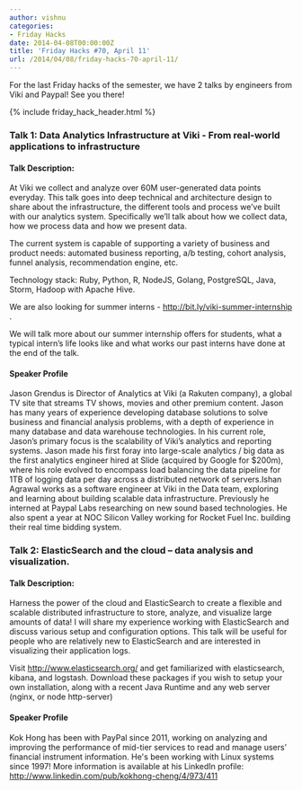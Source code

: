 ```yaml
---
author: vishnu
categories:
- Friday Hacks
date: 2014-04-08T00:00:00Z
title: 'Friday Hacks #70, April 11'
url: /2014/04/08/friday-hacks-70-april-11/
---
```


For the last Friday hacks of the semester, we have 2 talks by engineers from Viki and Paypal! See you there!

{% include friday_hack_header.html %}

### Talk 1: Data Analytics Infrastructure at Viki - From real-world applications to infrastructure

#### Talk Description:

At Viki we collect and analyze over 60M user-generated data points everyday. This talk goes into deep technical and architecture design to share about the infrastructure, the different tools and process we’ve built with our analytics system. Specifically we’ll talk about how we collect data, how we process data and how we present data.

The current system is capable of supporting a variety of business and product needs: automated business reporting, a/b testing, cohort analysis, funnel analysis, recommendation engine, etc.

Technology stack: Ruby, Python, R, NodeJS, Golang, PostgreSQL, Java, Storm, Hadoop with Apache Hive.

We are also looking for summer interns - http://bit.ly/viki-summer-internship .

We will talk more about our summer internship offers for students, what a typical intern’s life looks like and what works our past interns have done at the end of the talk.

#### Speaker Profile

Jason Grendus is Director of Analytics at Viki (a Rakuten company), a global TV site that streams TV shows, movies and other premium content. Jason has many years of experience developing database solutions to solve business and financial analysis problems, with a depth of experience in many database and data warehouse technologies. In his current role, Jason’s primary focus is the scalability of Viki’s analytics and reporting systems. Jason made his first foray into large-scale analytics / big data as the first analytics engineer hired at Slide (acquired by Google for $200m), where his role evolved to encompass load balancing the data pipeline for 1TB of logging data per day across a distributed network of servers.Ishan Agrawal works as a software engineer at Viki in the Data team, exploring and learning about building scalable data infrastructure. Previously he interned at Paypal Labs researching on new sound based technologies. He also spent a year at NOC Silicon Valley working for Rocket Fuel Inc. building their real time bidding system.

### Talk 2: ElasticSearch and the cloud – data analysis and visualization.

#### Talk Description:

Harness the power of the cloud and ElasticSearch to create a flexible and scalable distributed infrastructure to store, analyze, and visualize large amounts of data! I will share my experience working with ElasticSearch and discuss various setup and configuration options. This talk will be useful for people who are relatively new to ElasticSearch and are interested in visualizing their application logs.

Visit http://www.elasticsearch.org/ and get familiarized with elasticsearch, kibana, and logstash. Download these packages if you wish to setup your own installation, along with a recent Java Runtime and any web server (nginx, or node http-server)

#### Speaker Profile

Kok Hong has been with PayPal since 2011, working on analyzing and improving the performance of mid-tier services to read and manage users’ financial instrument information. He's been working with Linux systems since 1997! More information is available at his LinkedIn profile: http://www.linkedin.com/pub/kokhong-cheng/4/973/411
